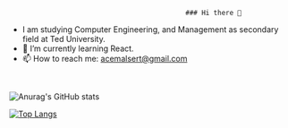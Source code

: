                                                 ### Hi there 👋

- I am studying Computer Engineering, and Management as secondary field at Ted University. 
- 🌱 I’m currently learning React.
- 📫 How to reach me: acemalsert@gmail.com

<br>


![Anurag's GitHub stats](https://github-readme-stats.vercel.app/api?username=acemalsert&show_icons=true&theme=radical)

[![Top Langs](https://github-readme-stats.vercel.app/api/top-langs/?username=acemalsert&layout=compact)](https://github.com/anuraghazra/github-readme-stats)

  





